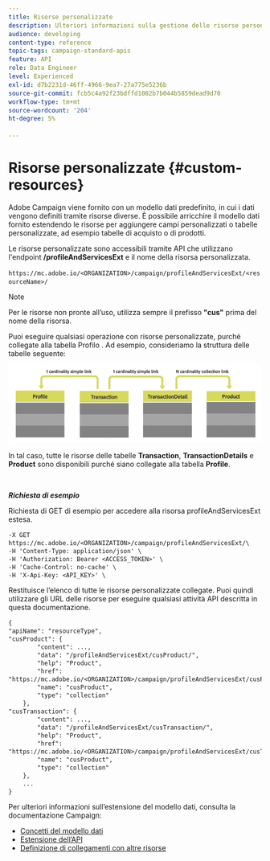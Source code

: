 ```yaml
---
title: Risorse personalizzate
description: Ulteriori informazioni sulla gestione delle risorse personalizzate con API/
audience: developing
content-type: reference
topic-tags: campaign-standard-apis
feature: API
role: Data Engineer
level: Experienced
exl-id: d7b2231d-46ff-4966-9ea7-27a775e5236b
source-git-commit: fcb5c4a92f23bdffd1082b7b044b5859dead9d70
workflow-type: tm+mt
source-wordcount: '204'
ht-degree: 5%

---
```


# Risorse personalizzate {#custom-resources}

Adobe Campaign viene fornito con un modello dati predefinito, in cui i dati vengono definiti tramite risorse diverse. È possibile arricchire il modello dati fornito estendendo le risorse per aggiungere campi personalizzati o tabelle personalizzate, ad esempio tabelle di acquisto o di prodotti.

Le risorse personalizzate sono accessibili tramite API che utilizzano l&#39;endpoint **/profileAndServicesExt** e il nome della risorsa personalizzata.

`https://mc.adobe.io/<ORGANIZATION>/campaign/profileAndServicesExt/<resourceName>/`

>[!NOTE]
>
>Per le risorse non pronte all’uso, utilizza sempre il prefisso <b>&quot;cus&quot;</b> prima del nome della risorsa.

Puoi eseguire qualsiasi operazione con risorse personalizzate, purché collegate alla tabella Profilo . Ad esempio, consideriamo la struttura delle tabelle seguente:

![testo alt](assets/cusresources.png)

In tal caso, tutte le risorse delle tabelle **Transaction**, **TransactionDetails** e **Product** sono disponibili purché siano collegate alla tabella **Profile**.

<br/>

***Richiesta di esempio***

Richiesta di GET di esempio per accedere alla risorsa profileAndServicesExt estesa.

```
-X GET https://mc.adobe.io/<ORGANIZATION>/campaign/profileAndServicesExt/\
-H 'Content-Type: application/json' \
-H 'Authorization: Bearer <ACCESS_TOKEN>' \
-H 'Cache-Control: no-cache' \
-H 'X-Api-Key: <API_KEY>' \
```

Restituisce l’elenco di tutte le risorse personalizzate collegate. Puoi quindi utilizzare gli URL delle risorse per eseguire qualsiasi attività API descritta in questa documentazione.

```
{
"apiName": "resourceType",
"cusProduct": {
        "content": ...,
        "data": "/profileAndServicesExt/cusProduct/",
        "help": "Product",
        "href": "https://mc.adobe.io/<ORGANIZATION>/campaign/profileAndServicesExt/cusProduct/metadata",
        "name": "cusProduct",
        "type": "collection"
    },
"cusTransaction": {
        "content": ...,
        "data": "/profileAndServicesExt/cusTransaction/",
        "help": "Product",
        "href": "https://mc.adobe.io/<ORGANIZATION>/campaign/profileAndServicesExt/cusTransaction/metadata",
        "name": "cusProduct",
        "type": "collection"
    },
    ...
}
```

Per ulteriori informazioni sull’estensione del modello dati, consulta la documentazione Campaign:

* [Concetti del modello dati](../../developing/using/data-model-concepts.md)
* [Estensione dell’API](../../developing/using/about-extending-the-api.md)
* [Definizione di collegamenti con altre risorse](https://helpx.adobe.com/campaign/standard/developing/using/configuring-the-resource-s-data-structure.html#defining-links-with-other-resources)
